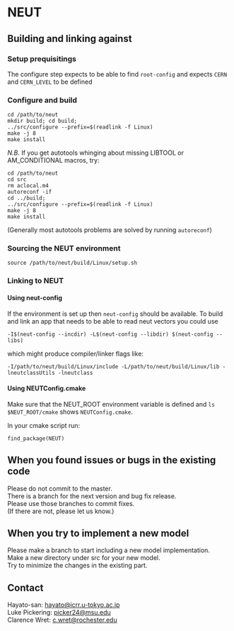 # NEUT

## Building and linking against

### Setup prequisitings
The configure step expects to be able to find `root-config` and expects `CERN` and `CERN_LEVEL` to be defined

### Configure and build
```
cd /path/to/neut
mkdir build; cd build;
../src/configure --prefix=$(readlink -f Linux)
make -j 8
make install
```

*N.B.* If you get autotools whinging about missing LIBTOOL or AM_CONDITIONAL macros, try:

```
cd /path/to/neut
cd src
rm aclocal.m4
autoreconf -if
cd ../build;
../src/configure --prefix=$(readlink -f Linux)
make -j 8
make install
```

(Generally most autotools problems are solved by running  `autoreconf`)

### Sourcing the NEUT environment
```
source /path/to/neut/build/Linux/setup.sh
```

### Linking to NEUT

#### Using neut-config
If the environment is set up then `neut-config` should be available. To build and link an app that needs to be able to read neut vectors you could use
```
-I$(neut-config --incdir) -L$(neut-config --libdir) $(neut-config --libs)
```
which might produce compiler/linker flags like:
```
-I/path/to/neut/build/Linux/include -L/path/to/neut/build/Linux/lib -lneutclassUtils -lneutclass
```

#### Using NEUTConfig.cmake
Make sure that the NEUT_ROOT environment variable is defined and `ls $NEUT_ROOT/cmake` shows `NEUTConfig.cmake`. 

In your cmake script run:
```
find_package(NEUT)
```

## When you found issues or bugs in the existing code
Please do not commit to the master.<br>
There is a branch for the next version and bug fix release.<br>
Please use those branches to commit fixes.<br>
(If there are not, please let us know.)<br>

## When you try to implement a new model
Please make a branch to start including a new model implementation.<br>
Make a new directory under src for your new model.<br>
Try to minimize the changes in the existing part.<br>

## Contact
Hayato-san: hayato@icrr.u-tokyo.ac.jp<br>
Luke Pickering: picker24@msu.edu<br>
Clarence Wret: c.wret@rochester.edu<br>
